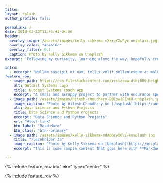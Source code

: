 ```yaml
---
title: 
layout: splash
author_profile: false

permalink: /
date: 2016-03-23T11:48:41-04:00
header:
  overlay_image: /assets/images/kelly-sikkema-cXkrqY2wFyc-unsplash.jpg
  overlay_color: "#5e616c"
  overlay_filter: 0.5  
  caption: Photo by Kelly Sikkema on Unsplash
excerpt: 'Following my curiosity, learning along the way, hopefully creating useful stuff.'

intro:
  - excerpt: 'Nullam suscipit et nam, tellus velit pellentesque at malesuada, enim eaque. Quis nulla, netus tempor in diam gravida tincidunt, *proin faucibus* voluptate felis id sollicitudin. Centered with `type="center"`'
feature_row:
  - image_path: https://cdn.filestackcontent.com/resize=width:600,height:400,fit:crop/lqyKNYxJQbiPREXv5uKl
    alt: Outcast Systems Logo
    title: Outcast Systems Coach App
    excerpt: "A small and scrappy project to partner with endurance sports coaches to help them with their craft"
  - image_path: /assets/images/hitesh-choudhary-D9Zow2REm8U-unsplash.jpg
    image_caption: "Photo by Hitesh Choudhary on [Unsplash](https://unsplash.com/)"
    alt: Data Science and Python Projects
    title: Data Science and Python Projects
    excerpt: "Data Science and Python Projects"
    url: "#test-link"
    btn_label: "Read More"
    btn_class: "btn--primary"
  - image_path: /assets/images/kelly-sikkema-mdADGzyXCVE-unsplash.jpg  
    title: "Placeholder 3a"
    image_caption: "Photo by Kelly Sikkema on [Unsplash](https://unsplash.com/)"    
    excerpt: "This is some sample content that goes here with **Markdown** formatting."

---
```


{% include feature_row id="intro" type="center" %}

{% include feature_row %}
